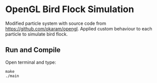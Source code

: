# OpenGL Bird Flock Simulation

Modified particle system with source code from https://github.com/okaram/opengl. Applied custom behaviour to each particle to simulate bird flock.

## Run and Compile
Open terminal and type:
```
make
./main
```